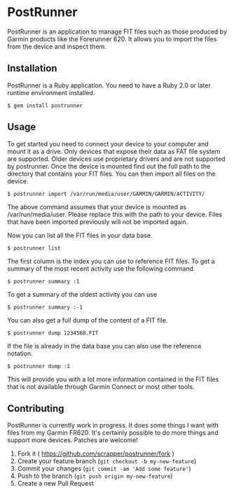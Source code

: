 # PostRunner

PostRunner is an application to manage FIT files such as those produced by Garmin products like the Forerunner 620. It allows you to import the files from the device and inspect them.

## Installation

PostRunner is a Ruby application. You need to have a Ruby 2.0 or later runtime environment installed.

    $ gem install postrunner

## Usage

To get started you need to connect your device to your computer and mount it as a drive. Only devices that expose their data as FAT file system are supported. Older devices use proprietary drivers and are not supported by postrunner. Once the device is mounted find out the full path to the directory that contains your FIT files. You can then import all files on the device.

    $ postrunner import /var/run/media/user/GARMIN/GARMIN/ACTIVITY/
    
The above command assumes that your device is mounted as /var/run/media/user. Please replace this with the path to your device. Files that have been imported previously will not be imported again. 

Now you can list all the FIT files in your data base.

    $ postrunner list
    
The first column is the index you can use to reference FIT files. To get a summary of the most recent activity use the following command.

    $ postrunner summary :1
    
To get a summary of the oldest activity you can use

    $ postrunner summary :-1
    
You can also get a full dump of the content of a FIT file.

    $ postrunner dump 1234568.FIT
    
If the file is already in the data base you can also use the reference notation.

    $ postrunner dump :1
    
This will provide you with a lot more information contained in the FIT files that is not available through Garmin Connect or most other tools.

## Contributing

PostRunner is currently work in progress. It does some things I want with files from my Garmin FR620. It's certainly possible to do more things and support more devices. Patches are welcome!

1. Fork it ( https://github.com/scrapper/postrunner/fork )
2. Create your feature branch (`git checkout -b my-new-feature`)
3. Commit your changes (`git commit -am 'Add some feature'`)
4. Push to the branch (`git push origin my-new-feature`)
5. Create a new Pull Request
